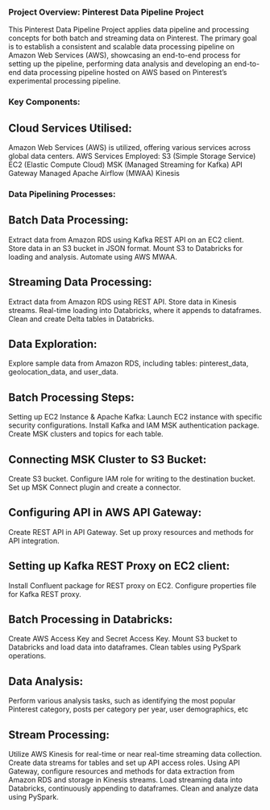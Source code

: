 
### **Project Overview: Pinterest Data Pipeline Project**

This Pinterest Data Pipeline Project applies data pipeline and processing concepts for both batch and streaming data on Pinterest. 
The primary goal is to establish a consistent and scalable data processing pipeline on Amazon Web Services (AWS), showcasing an end-to-end process for 
setting up the pipeline, performing data analysis and developing an end-to-end data processing pipeline hosted on AWS based on 
Pinterest’s experimental processing pipeline.

### **Key Components:**

## **Cloud Services Utilised:**
Amazon Web Services (AWS) is utilized, offering various services across global data centers.
AWS Services Employed:
S3 (Simple Storage Service)
EC2 (Elastic Compute Cloud)
MSK (Managed Streaming for Kafka)
API Gateway
Managed Apache Airflow (MWAA)
Kinesis

### **Data Pipelining Processes:**

## **Batch Data Processing:**
Extract data from Amazon RDS using Kafka REST API on an EC2 client.
Store data in an S3 bucket in JSON format.
Mount S3 to Databricks for loading and analysis.
Automate using AWS MWAA.

## **Streaming Data Processing:**
Extract data from Amazon RDS using REST API.
Store data in Kinesis streams.
Real-time loading into Databricks, where it appends to dataframes.
Clean and create Delta tables in Databricks.

## **Data Exploration:**
Explore sample data from Amazon RDS, including tables: pinterest_data, geolocation_data, and user_data.

## **Batch Processing Steps:**
Setting up EC2 Instance & Apache Kafka:
Launch EC2 instance with specific security configurations.
Install Kafka and IAM MSK authentication package.
Create MSK clusters and topics for each table.

## **Connecting MSK Cluster to S3 Bucket:**
Create S3 bucket.
Configure IAM role for writing to the destination bucket.
Set up MSK Connect plugin and create a connector.

## **Configuring API in AWS API Gateway:**
Create REST API in API Gateway.
Set up proxy resources and methods for API integration.

## **Setting up Kafka REST Proxy on EC2 client:**
Install Confluent package for REST proxy on EC2.
Configure properties file for Kafka REST proxy.

## **Batch Processing in Databricks:**
Create AWS Access Key and Secret Access Key.
Mount S3 bucket to Databricks and load data into dataframes.
Clean tables using PySpark operations.

## **Data Analysis:**
Perform various analysis tasks, such as identifying the most popular Pinterest category, posts per category per year, user demographics, etc

## **Stream Processing:**
Utilize AWS Kinesis for real-time or near real-time streaming data collection.
Create data streams for tables and set up API access roles.
Using API Gateway, configure resources and methods for data extraction from Amazon RDS and storage in Kinesis streams.
Load streaming data into Databricks, continuously appending to dataframes.
Clean and analyze data using PySpark.







